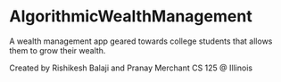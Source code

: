 # AlgorithmicWealthManagement
A wealth management app geared towards college students that allows them to grow their wealth.

Created by Rishikesh Balaji and Pranay Merchant
CS 125 @ Illinois
